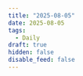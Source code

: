 ```yaml
---
title: "2025-08-05"
date: 2025-08-05
tags:
  - Daily
draft: true
hidden: false
disable_feed: false
---
```


